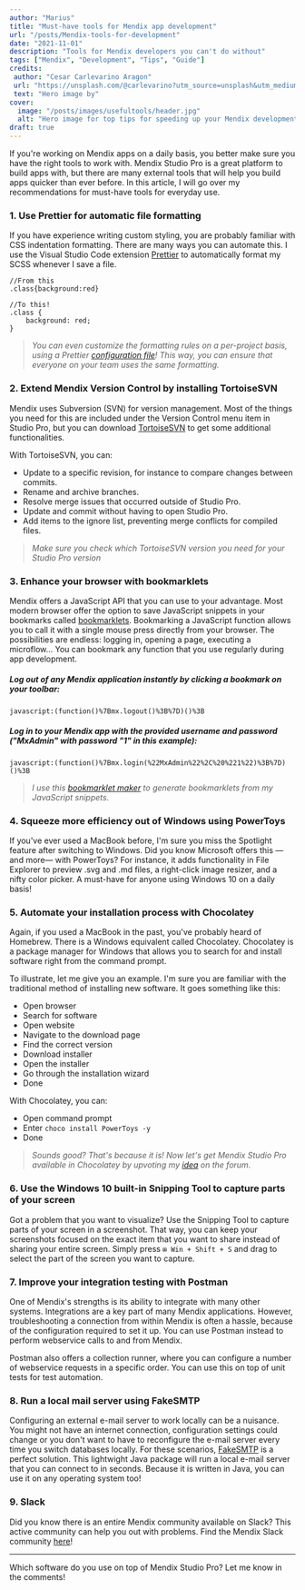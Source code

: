 ```yaml
---
author: "Marius"
title: "Must-have tools for Mendix app development"
url: "/posts/Mendix-tools-for-development"
date: "2021-11-01"
description: "Tools for Mendix developers you can't do without"
tags: ["Mendix", "Development", "Tips", "Guide"]
credits: 
 author: "Cesar Carlevarino Aragon"
 url: "https://unsplash.com/@carlevarino?utm_source=unsplash&utm_medium=referral&utm_content=creditCopyText"
 text: "Hero image by"
cover:
  image: "/posts/images/usefultools/header.jpg"
  alt: "Hero image for top tips for speeding up your Mendix development"
draft: true
---
```


If you're working on Mendix apps on a daily basis, you better make sure you have the right tools to work with. Mendix Studio Pro is a great platform to build apps with, but there are many external tools that will help you build apps quicker than ever before. In this article, I will go over my recommendations for must-have tools for everyday use. 

### 1. Use Prettier for automatic file formatting

If you have experience writing custom styling, you are probably familiar with CSS indentation formatting. There are many ways you can automate this. I use the Visual Studio Code extension [Prettier](https://marketplace.visualstudio.com/items?itemName=esbenp.prettier-vscode) to automatically format my SCSS whenever I save a file.

```
//From this
.class{background:red}

//To this!
.class {
    background: red;
}
```

> _You can even customize the formatting rules on a per-project basis, using a Prettier [configuration file](https://prettier.io/docs/en/configuration.html)! This way, you can ensure that everyone on your team uses the same formatting._

### 2. Extend Mendix Version Control by installing TortoiseSVN

Mendix uses Subversion (SVN) for version management. Most of the things you need for this are included under the Version Control menu item in Studio Pro, but you can download [TortoiseSVN](https://tortoisesvn.net/) to get some additional functionalities. 

With TortoiseSVN, you can:

- Update to a specific revision, for instance to compare changes between commits.
- Rename and archive branches.
- Resolve merge issues that occurred outside of Studio Pro.
- Update and commit without having to open Studio Pro.
- Add items to the ignore list, preventing merge conflicts for compiled files.

> _Make sure you check which TortoiseSVN version you need for your Studio Pro version_

### 3. Enhance your browser with bookmarklets

Mendix offers a JavaScript API that you can use to your advantage. Most modern browser offer the option to save JavaScript snippets in your bookmarks called [bookmarklets](https://en.wikipedia.org/wiki/Bookmarklet).
Bookmarking a JavaScript function allows you to call it with a single mouse press directly from your browser. The possibilities are endless: logging in, opening a page, executing a microflow... You can bookmark any function that you use regularly during app development. 

##### Log out of any Mendix application instantly by clicking a bookmark on your toolbar:

```
javascript:(function()%7Bmx.logout()%3B%7D)()%3B
```

##### Log in to your Mendix app with the provided username and password ("MxAdmin" with password "1" in this example):

```
javascript:(function()%7Bmx.login(%22MxAdmin%22%2C%20%221%22)%3B%7D)()%3B
```

> _I use this [bookmarklet maker](https://caiorss.github.io/bookmarklet-maker/) to generate bookmarklets from my JavaScript snippets._

### 4. Squeeze more efficiency out of Windows using PowerToys
If you've ever used a MacBook before, I'm sure you miss the Spotlight feature after switching to Windows. Did you know Microsoft offers this —and more— with PowerToys? For instance, it adds functionality in File Explorer to preview .svg and .md files, a right-click image resizer, and a nifty color picker. A must-have for anyone using Windows 10 on a daily basis!

### 5. Automate your installation process with Chocolatey
Again, if you used a MacBook in the past, you've probably heard of Homebrew. There is a Windows equivalent called Chocolatey. Chocolatey is a package manager for Windows that allows you to search for and install software right from the command prompt. 

To illustrate, let me give you an example. I'm sure you are familiar with the traditional method of installing new software. It goes something like this:

* Open browser
* Search for software
* Open website
* Navigate to the download page
* Find the correct version
* Download installer
* Open the installer
* Go through the installation wizard
* Done

With Chocolatey, you can:

* Open command prompt
* Enter `choco install PowerToys -y`
* Done

> _Sounds good? That's because it is! Now let's get Mendix Studio Pro available in Chocolatey by upvoting my [idea](https://forum.mendix.com/link/ideas/2645) on the forum._

### 6. Use the Windows 10 built-in Snipping Tool to capture parts of your screen

Got a problem that you want to visualize? Use the Snipping Tool to capture parts of your screen in a screenshot. That way, you can keep your screenshots focused on the exact item that you want to share instead of sharing your entire screen. Simply press `⊞ Win + Shift + S` and drag to select the part of the screen you want to capture.

### 7. Improve your integration testing with Postman

One of Mendix's strengths is its ability to integrate with many other systems. Integrations are a key part of many Mendix applications. However, troubleshooting a connection from within Mendix is often a hassle, because of the configuration required to set it up. You can use Postman instead to perform webservice calls to and from Mendix. 

Postman also offers a collection runner, where you can configure a number of webservice requests in a specific order. You can use this on top of unit tests for test automation.

### 8. Run a local mail server using FakeSMTP

Configuring an external e-mail server to work locally can be a nuisance. You might not have an internet connection, configuration settings could change or you don't want to have to reconfigure the e-mail server every time you switch databases locally. For these scenarios, [FakeSMTP](http://nilhcem.com/FakeSMTP/) is a perfect solution. This lightwight Java package will run a local e-mail server that you can connect to in seconds. Because it is written in Java, you can use it on any operating system too!

### 9. Slack
Did you know there is an entire Mendix community available on Slack? This active community can help you out with problems. Find the Mendix Slack community [here](https://mendixcommunity.slack.com/)!

---

Which software do you use on top of Mendix Studio Pro? Let me know in the comments!
